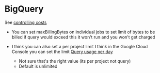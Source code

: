 # BigQuery

See [controlling costs](https://cloud.google.com/bigquery/docs/best-practices-costs)

* You can set maxBillingBytes on individual jobs to set limit of bytes to be billed
  if query would exceed this it won't run and you won't get charged

* I think you can also set a per project limit 
  I think in the Google Cloud Console you can set the limit [Query usage per day](https://cloud.google.com/bigquery/quotas)
  * Not sure that's the right value (its per project not query)
  * Default is unlimited